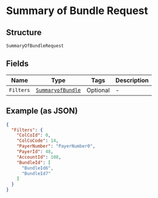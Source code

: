 
# Summary of Bundle Request

## Structure

`SummaryOfBundleRequest`

## Fields

| Name | Type | Tags | Description |
|  --- | --- | --- | --- |
| `Filters` | [`SummaryofBundle`](../../doc/models/summaryof-bundle.md) | Optional | - |

## Example (as JSON)

```json
{
  "Filters": {
    "ColCoId": 0,
    "ColCoCode": 14,
    "PayerNumber": "PayerNumber0",
    "PayerId": 48,
    "AccountId": 108,
    "BundleId": [
      "BundleId6",
      "BundleId7"
    ]
  }
}
```


